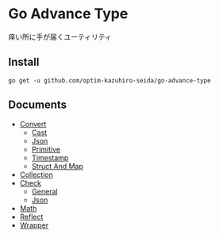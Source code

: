 # Go Advance Type

痒い所に手が届くユーティリティ

## Install

```shell
go get -u github.com/optim-kazuhiro-seida/go-advance-type
```

## Documents

* [Convert](./convert) 
    * [Cast](./convert/cast.go)
    * [Json](./convert/json.go)
    * [Primitive](./convert/primitive.go)
    * [Timestamp](./convert/timestamp.go)
    * [Struct And Map](./convert/struct.go)
* [Collection](./collection)
* [Check](./check)
    * [General](./check/check.go)
    * [Json](./check/json.go)
* [Math](./math)
* [Reflect](./ref)
* [Wrapper](./wrapper)


